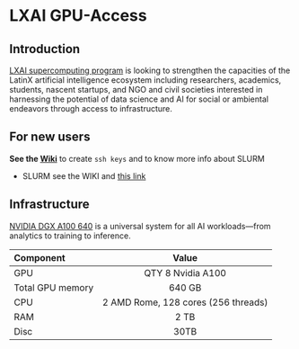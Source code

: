 # LXAI GPU-Access

## Introduction
[LXAI supercomputing program](https://www.latinxinai.org/supercomputer-cfp) is looking to strengthen the capacities of the LatinX artificial intelligence ecosystem including researchers, academics, students, nascent startups, and NGO and civil societies interested in harnessing the potential of data science and AI for social or ambiental endeavors through access to infrastructure.

## For new users
**See the [Wiki](https://github.com/latinxinai/gpu-access/wiki)** to create `ssh keys` and to know more info about SLURM 
* SLURM see the WIKI and  [this link](https://crc.pitt.edu/getting-started/running-jobs-slurm)

## Infrastructure
[NVIDIA DGX A100 640](https://resources.nvidia.com/en-us-dgx-systems/dgx-ai)  is a universal system for all AI workloads—from analytics to training to inference. 

| Component         | Value |
| :---------------- | :------: |
| GPU               | QTY 8  Nvidia A100 |
| Total GPU memory  | 640 GB   |
| CPU | 2 AMD Rome, 128 cores (256 threads)|
| RAM | 2 TB |
| Disc | 30TB |
